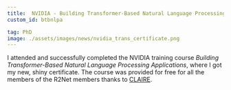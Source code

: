 ```yaml
---
title:  NVIDIA - Building Transformer-Based Natural Language Processing Applications
custom_id: btbnlpa

tag: PhD
image: ./assets/images/news/nvidia_trans_certificate.png
---
```


I attended and successfully completed the NVIDIA training course *Building Transformer-Based Natural Language Processing Applications*, where I got my new, shiny certificate. The course was provided for free for all the members of the R2Net members thanks to [CLAIRE](https://claire-ai.org/). 
 